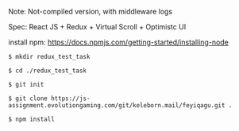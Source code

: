 Note:
Not-compiled version, with middleware logs

Spec:
React JS + Redux + Virtual Scroll + Optimistc UI

install npm:
https://docs.npmjs.com/getting-started/installing-node

`$ mkdir redux_test_task`

`$ cd ./redux_test_task`

`$ git init`

`$ git clone https://js-assignment.evolutiongaming.com/git/keleborn.mail/feyiqagu.git .`

`$ npm install`